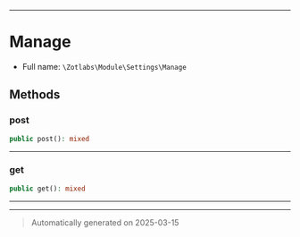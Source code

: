 ***

# Manage





* Full name: `\Zotlabs\Module\Settings\Manage`




## Methods


### post



```php
public post(): mixed
```












***

### get



```php
public get(): mixed
```












***


***
> Automatically generated on 2025-03-15
